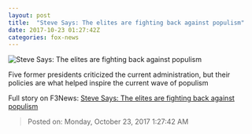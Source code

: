 ```yaml
---
layout: post
title:  "Steve Says: The elites are fighting back against populism"
date: 2017-10-23 01:27:42Z
categories: fox-news
---
```


![Steve Says: The elites are fighting back against populism](http://a57.foxnews.com/media2.foxnews.com/BrightCove/694940094001/2017/10/23/640/360/694940094001_5622064432001_5622060484001-vs.jpg)

Five former presidents criticized the current administration, but their policies are what helped inspire the current wave of populism


Full story on F3News: [Steve Says: The elites are fighting back against populism](http://www.f3nws.com/n/WdqYEG)

> Posted on: Monday, October 23, 2017 1:27:42 AM
